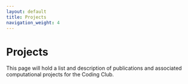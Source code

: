 ```yaml
---
layout: default
title: Projects
navigation_weight: 4
---
```


# Projects

This page will hold a list and description of publications and associated computational projects for the Coding Club.
